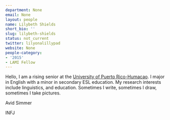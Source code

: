 ```yaml
---
department: None
email: None
layout: people
name: Lilybeth Shields
short_bio: ''
slug: lilybeth-shields
status: not_current
twitter: lilyonalillypad
website: None
people-category:
- '2015'
- LAMI Fellow
---
```


Hello, I am a rising senior at the [University of Puerto Rico-Humacao](http://www1.uprh.edu/english/). I major in English with a minor in secondary ESL education. My research interests include linguistics, and education. Sometimes I write, sometimes I draw, sometimes I take pictures.




Avid Simmer




INFJ
